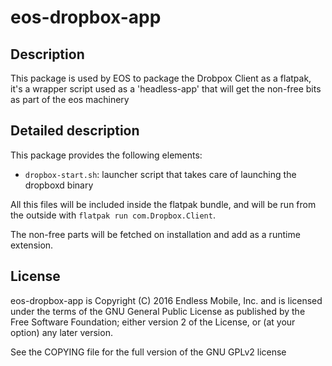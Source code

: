 # eos-dropbox-app

## Description

This package is used by EOS to package the Drobpox Client as a flatpak, it's
a wrapper script used as a 'headless-app' that will get the non-free bits as
part of the eos machinery

## Detailed description

This package provides the following elements:
  * `dropbox-start.sh`: launcher script that takes care of launching the
     dropboxd binary 

All this files will be included inside the flatpak bundle, and will be run from
the outside with `flatpak run com.Dropbox.Client`.

The non-free parts will be fetched on installation and add as a runtime extension.

## License

eos-dropbox-app is Copyright (C) 2016 Endless Mobile, Inc. and is licensed
under the terms of the GNU General Public License as published by the Free
Software Foundation; either version 2 of the License, or (at your option)
any later version.

See the COPYING file for the full version of the GNU GPLv2 license
